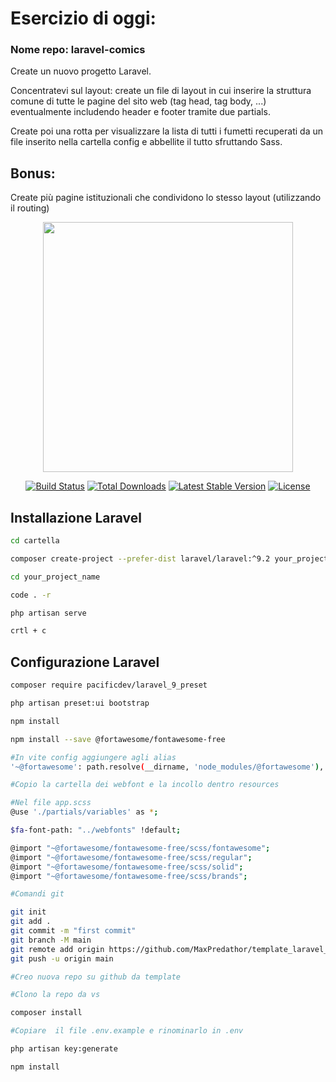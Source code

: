 # Esercizio di oggi:

### Nome repo: laravel-comics

Create un nuovo progetto Laravel.

Concentratevi sul layout: create un file di layout in cui inserire la struttura comune di tutte le pagine del sito web (tag head, tag body, ...) eventualmente includendo header e footer tramite due partials.

Create poi una rotta per visualizzare la lista di tutti i fumetti recuperati da un file inserito nella cartella config e abbellite il tutto sfruttando Sass.

## Bonus:

Create più pagine istituzionali che condividono lo stesso layout (utilizzando il routing)

<p align="center"><a href="https://laravel.com" target="_blank"><img src="https://raw.githubusercontent.com/laravel/art/master/logo-lockup/5%20SVG/2%20CMYK/1%20Full%20Color/laravel-logolockup-cmyk-red.svg" width="400"></a></p>

<p align="center">
<a href="https://travis-ci.org/laravel/framework"><img src="https://travis-ci.org/laravel/framework.svg" alt="Build Status"></a>
<a href="https://packagist.org/packages/laravel/framework"><img src="https://img.shields.io/packagist/dt/laravel/framework" alt="Total Downloads"></a>
<a href="https://packagist.org/packages/laravel/framework"><img src="https://img.shields.io/packagist/v/laravel/framework" alt="Latest Stable Version"></a>
<a href="https://packagist.org/packages/laravel/framework"><img src="https://img.shields.io/packagist/l/laravel/framework" alt="License"></a>
</p>

## Installazione Laravel

```bash
cd cartella

composer create-project --prefer-dist laravel/laravel:^9.2 your_project_name

cd your_project_name

code . -r

php artisan serve

crtl + c
```

## Configurazione Laravel

```bash
composer require pacificdev/laravel_9_preset

php artisan preset:ui bootstrap

npm install

npm install --save @fortawesome/fontawesome-free

#In vite config aggiungere agli alias
'~@fortawesome': path.resolve(__dirname, 'node_modules/@fortawesome'),

#Copio la cartella dei webfont e la incollo dentro resources

#Nel file app.scss
@use './partials/variables' as *;

$fa-font-path: "../webfonts" !default;

@import "~@fortawesome/fontawesome-free/scss/fontawesome";
@import "~@fortawesome/fontawesome-free/scss/regular";
@import "~@fortawesome/fontawesome-free/scss/solid";
@import "~@fortawesome/fontawesome-free/scss/brands";

#Comandi git

git init
git add .
git commit -m "first commit"
git branch -M main
git remote add origin https://github.com/MaxPredathor/template_laravel_base.git
git push -u origin main

#Creo nuova repo su github da template

#Clono la repo da vs

composer install

#Copiare  il file .env.example e rinominarlo in .env

php artisan key:generate

npm install
```
